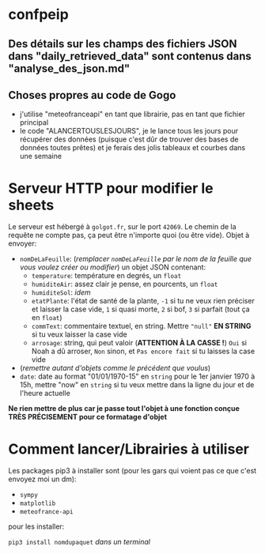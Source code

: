 # confpeip

## Des détails sur les champs des fichiers JSON dans "daily_retrieved_data" sont contenus dans "analyse_des_json.md"

## Choses propres au code de Gogo

* j'utilise "meteofranceapi" en tant que librairie, pas en tant que fichier principal
* le code "ALANCERTOUSLESJOURS", je le lance tous les jours pour récupérer des données (puisque c'est dûr de trouver des bases de données toutes prêtes) et je ferais des jolis tableaux et courbes dans une semaine

# Serveur HTTP pour modifier le sheets
Le serveur est hébergé à `golgot.fr`, sur le port `42069`.
Le chemin de la requête ne compte pas, ça peut être n'importe quoi (ou être vide).
Objet à envoyer:

* `nomDeLaFeuille`: (*remplacer `nomDeLaFeuille` par le nom de la feuille que vous voulez créer ou modifier*) un objet JSON contenant:
    * `temperature`: température en degrés, un `float`
    * `humiditeAir`: assez clair je pense, en pourcents, un `float`
    * `humiditeSol`: *idem*
    * `etatPlante`: l'état de santé de la plante, `-1` si tu ne veux rien préciser et laisser la case vide, `1` si quasi morte, `2` si bof, `3` si parfait (tout ça en `float`)
    * `commText`: commentaire textuel, en string. Mettre `"null"` **EN STRING** si tu veux laisser la case vide
    * `arrosage`: string, qui peut valoir (**ATTENTION À LA CASSE !**) `Oui` si Noah a dû arroser, `Non` sinon, et `Pas encore fait` si tu laisses la case vide
* (*remettre autant d'objets comme le précédent que voulus*)
* `date`: date au format "01/01/1970-15" en `string` pour le 1er janvier 1970 à 15h, mettre "now" en `string` si tu veux mettre dans la ligne du jour et de l'heure actuelle

**Ne rien mettre de plus car je passe tout l'objet à une fonction conçue TRÈS PRÉCISEMENT pour ce formatage d'objet**

# Comment lancer/Librairies à utiliser

Les packages pip3 à installer sont (pour les gars qui voient pas ce que c'est envoyez moi un dm):
* `sympy`
* `matplotlib`
* `meteofrance-api`

pour les installer:

`pip3 install nomdupaquet` *dans un terminal*